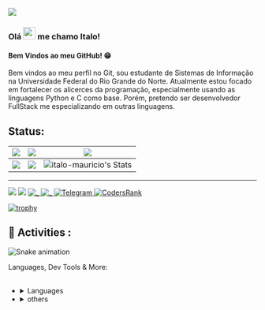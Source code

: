 
[![](https://visitcount.itsvg.in/api?id=italo-mauricio&label=Profile%20Views&color=0&icon=0&pretty=false)](https://visitcount.itsvg.in)


### Olá <img src="https://media.giphy.com/media/hvRJCLFzcasrR4ia7z/giphy.gif" width="25px"> me chamo Italo!  



#### Bem Vindos ao meu GitHub! :grin: 

Bem vindos ao meu perfil no Git, sou estudante de Sistemas de Informação na Universidade Federal do Rio Grande do Norte. Atualmente estou focado em fortalecer os alicerces da programação, especialmente usando as linguagens Python e C como base. Porém, pretendo ser desenvolvedor FullStack me especializando em outras linguagens. 


## Status:

|![](http://github-profile-summary-cards.vercel.app/api/cards/stats?username=italo-mauricio&theme=github_dark)|![](http://github-profile-summary-cards.vercel.app/api/cards/productive-time?username=italo-mauricio&theme=github_dark&utcOffset=8)|![](http://github-profile-summary-cards.vercel.app/api/cards/profile-details?username=italo-mauricio&theme=github_dark)|
|---|---|---|
|![](http://github-profile-summary-cards.vercel.app/api/cards/repos-per-language?username=italo-mauricio&theme=github_dark)|![](http://github-profile-summary-cards.vercel.app/api/cards/most-commit-language?username=italo-mauricio&theme=github_dark)|![italo-mauricio's Stats](https://github-readme-stats.vercel.app/api?username=italo-mauricio&theme=vue-dark&show_icons=true&hide_border=true&count_private=true)|
---


[<img src = "https://img.shields.io/badge/instagram-%23E4405F.svg?&style=for-the-badge&logo=instagram&logoColor=white">](https://www.instagram.com/italomauricio1/)
<a href = "mailto:italogithub@gmail.com"><img src="https://img.shields.io/badge/Gmail-D14836?style=for-the-badge&logo=gmail&logoColor=white" target="_blank"></a>
<a id="twitter" href="https://twitter.com/aIowny" target="_blank">
<img src="https://img.shields.io/badge/Twitter-1DA1F2?style=for-the-badge&logo=twitter&logoColor=white" alt="_" />
</a>
 <a id="linkedin" href="https://www.linkedin.com/in/italo-mauricio" target="_blank">
    <img src="https://img.shields.io/badge/LinkedIn-0077B5?style=for-the-badge&logo=linkedin&logoColor=white" alt="_" />
  </a>
<a id="telegram" href="https://t.me/italomauricio1" target="_blank">
  ![Telegram](https://img.shields.io/static/v1?style=for-the-badge&message=Telegram&color=26A5E4&logo=Telegram&logoColor=FFFFFF&label=)
 </a>
[![CodersRank](https://img.shields.io/static/v1?style=for-the-badge&message=CodersRank&color=000000&logo=CodersRank&logoColor=28B463&label=)](https://profile.codersrank.io/user/italo-mauricio)

[![trophy](https://github-profile-trophy.vercel.app/?username=italo-mauricio&theme=onedark)](https://github.com/italo-mauricio/github-profile-trophy)


## :snake: Activities :

![Snake animation](https://github.com/italomauricio1/italo-mauricio/blob/output/github-contribution-grid-snake.svg)
 
<summary>Languages, Dev Tools & More:</summary>
<br>
<ul><li>
<details>
<summary>Languages</summary>
<br>
<img src="https://img.shields.io/badge/python-110B90?style=for-the-badge&logo=python&logoColor=BCBF00">
<img src="https://img.shields.io/static/v1?style=for-the-badge&message=C&color=222222&logo=C&logoColor=A8B9CC&label=">
<img src="https://img.shields.io/static/v1?style=for-the-badge&message=rust&color=00599C&logo=rust&logoColor=FFFFFF&label=">
<img src="https://img.shields.io/badge/go-%23ED0000.svg?style=for-the-badge&logo=go&logoColor=white">
<img src="https://img.shields.io/static/v1?style=for-the-badge&message=javascript&color=CF0677&logo=javascript&logoColor=FFFFFF&label=">
<img src="https://img.shields.io/badge/html5-%23ED0000.svg?style=for-the-badge&logo=html5&logoColor=white">
<img src="https://img.shields.io/badge/css3-%23ED0000.svg?style=for-the-badge&logo=css3&logoColor=white">
<br>
 
</details></li>
<li>
<details>
<summary>others</summary>
<br>
<img src="https://img.shields.io/static/v1?style=for-the-badge&message=Git&color=D4AC0D&logo=Git&logoColor=FFFFFF&label=">
<img src="https://img.shields.io/badge/Linux-FCC624?style=for-the-badge&logo=linux&logoColor=black">
<img src="https://img.shields.io/badge/Visual%20Studio-5C2D91.svg?style=for-the-badge&logo=visual-studio&logoColor=white">
</details></li></ul>
</details>





